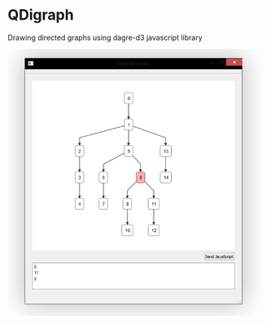 QDigraph
========

Drawing directed graphs using dagre-d3 javascript library

<img src="QDigraph.png" alt="GUI"/>
